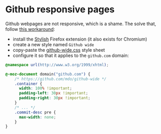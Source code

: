 # Github responsive pages
Github webpages are not responsive, which is a shame. The solve that, follow [this workaround](https://github.com/mdo/github-wide):
* install the [Stylish](https://addons.mozilla.org/fr/firefox/addon/stylish/) Firefox extension (it also exists for Chromium)
* create a new style named `Github wide`
* copy-paste the [github-wide.css](https://github.com/mdo/github-wide/blob/master/github-wide.css) style sheet
* configure it so that it applies to the `github.com` domain:
```css
@namespace url(http://www.w3.org/1999/xhtml);

@-moz-document domain("github.com") {
    /* https://github.com/mdo/github-wide */
    .container {
      width: 100% !important;
      padding-left: 30px !important;
      padding-right: 30px !important;
    }
    /* ... */
    .commit-desc pre {
      max-width: none;
    }
}
```
